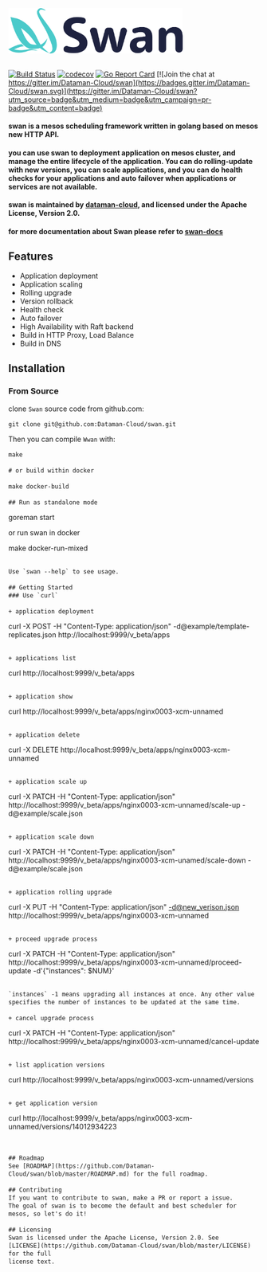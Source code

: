
<img src="docs/assets/img/swan.png" width="350">

##

[![Build Status](https://travis-ci.org/Dataman-Cloud/swan.svg?branch=master)](https://travis-ci.org/Dataman-Cloud/swan)
[![codecov](https://codecov.io/gh/Dataman-Cloud/swan/branch/master/graph/badge.svg)](https://codecov.io/gh/Dataman-Cloud/swan)
[![Go Report Card](https://goreportcard.com/badge/github.com/Dataman-Cloud/swan)](https://goreportcard.com/report/github.com/Dataman-Cloud/swan)
[![Join the chat at https://gitter.im/Dataman-Cloud/swan](https://badges.gitter.im/Dataman-Cloud/swan.svg)](https://gitter.im/Dataman-Cloud/swan?utm_source=badge&utm_medium=badge&utm_campaign=pr-badge&utm_content=badge)

#### swan is a mesos scheduling framework written in golang based on mesos new HTTP API.

#### you can use swan to deployment application on mesos cluster, and manage the entire lifecycle of the application. You can do rolling-update with new versions, you can scale applications, and you can do health checks for your applications and auto failover when applications or services are not available.

#### swan is maintained by [dataman-cloud](https://github.com/Dataman-Cloud), and licensed under the Apache License, Version 2.0. 

#### for more documentation about Swan please refer to [swan-docs](https://github.com/Dataman-Cloud/swan/docs/)


## Features
+ Application deployment
+ Application scaling
+ Rolling upgrade
+ Version rollback
+ Health check
+ Auto failover
+ High Availability with Raft backend
+ Build in HTTP Proxy, Load Balance
+ Build in DNS

## Installation

### From Source

clone `Swan` source code from github.com:
```
git clone git@github.com:Dataman-Cloud/swan.git
```
Then you can compile `Wwan` with:
```
make

# or build within docker

make docker-build

## Run as standalone mode
```
goreman start

or run swan in docker

make docker-run-mixed
```

Use `swan --help` to see usage.

## Getting Started
### Use `curl`

+ application deployment
```
curl -X POST -H "Content-Type: application/json" -d@example/template-replicates.json http://localhost:9999/v_beta/apps
```

+ applications list
```
curl http://localhost:9999/v_beta/apps
```

+ application show
```
curl http://localhost:9999/v_beta/apps/nginx0003-xcm-unnamed
```

+ application delete
```
curl -X DELETE http://localhost:9999/v_beta/apps/nginx0003-xcm-unnamed
```

+ application scale up
```
curl -X PATCH -H "Content-Type: application/json" http://localhost:9999/v_beta/apps/nginx0003-xcm-unnamed/scale-up -d@example/scale.json
```

+ application scale down
```
curl -X PATCH -H "Content-Type: application/json" http://localhost:9999/v_beta/apps/nginx0003-xcm-unamed/scale-down -d@example/scale.json
```

+ application rolling upgrade
```
curl -X PUT -H "Content-Type: application/json" -d@new_verison.json http://localhost:9999/v_beta/apps/nginx0003-xcm-unnamed
```

+ proceed upgrade process
```
curl -X PATCH -H "Content-Type: application/json" http://localhost:9999/v_beta/apps/nginx0003-xcm-unnamed/proceed-update -d'{"instances": $NUM}'
```

`instances` -1 means upgrading all instances at once. Any other value specifies the number of instances to be updated at the same time.

+ cancel upgrade process
```
curl -X PATCH -H "Content-Type: application/json" http://localhost:9999/v_beta/apps/nginx0003-xcm-unnamed/cancel-update
```

+ list application versions
```
curl http://localhost:9999/v_beta/apps/nginx0003-xcm-unnamed/versions
```

+ get application version
```
curl
http://localhost:9999/v_beta/apps/nginx0003-xcm-unnamed/versions/14012934223
```


## Roadmap
See [ROADMAP](https://github.com/Dataman-Cloud/swan/blob/master/ROADMAP.md) for the full roadmap.

## Contributing
If you want to contribute to swan, make a PR or report a issue. 
The goal of swan is to become the default and best scheduler for mesos, so let's do it!

## Licensing
Swan is licensed under the Apache License, Version 2.0. See 
[LICENSE](https://github.com/Dataman-Cloud/swan/blob/master/LICENSE) for the full
license text.
